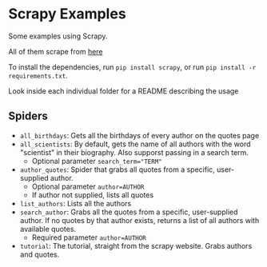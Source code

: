 # Scrapy Examples

Some examples using Scrapy.

All of them scrape from [here](http://quotes.toscrape.com/)

To install the dependencies, run `pip install scrapy`, or run `pip install -r requirements.txt`.

Look inside each individual folder for a README describing the usage

## Spiders

- `all_birthdays`: Gets all the birthdays of every author on the quotes page
- `all_scientists`: By default, gets the name of all authors with the word "scientist" in their biography. Also supporst
passing in a search term.
    - Optional parameter `search_term="TERM"`
- `author_quotes`: Spider that grabs all quotes from a specific, user-supplied author.
    - Optional parameter `author=AUTHOR`
    - If author not supplied, lists all quotes
- `list_authors`: Lists all the authors
- `search_author`: Grabs all the quotes from a specific, user-supplied author. If no quotes by that author exists, 
returns a list of all authors with available quotes.
    - Required parameter `author=AUTHOR`
- `tutorial`: The tutorial, straight from the scrapy website. Grabs authors and quotes.
